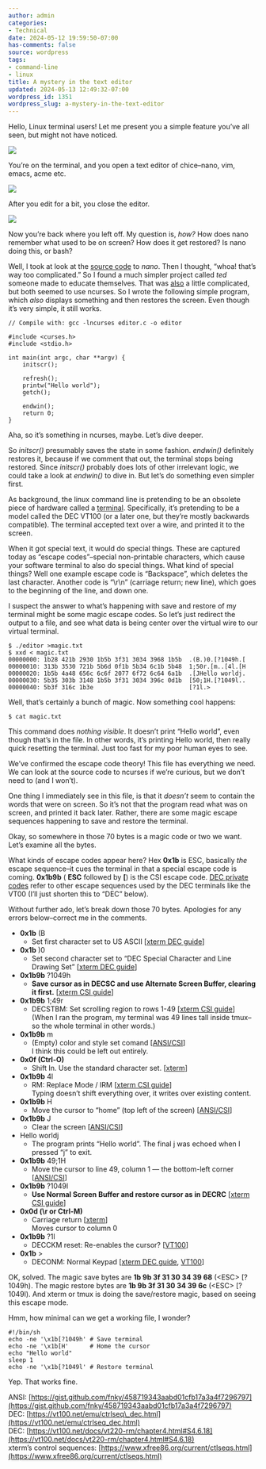 ```yaml
---
author: admin
categories:
- Technical
date: 2024-05-12 19:59:50-07:00
has-comments: false
source: wordpress
tags:
- command-line
- linux
title: A mystery in the text editor
updated: 2024-05-13 12:49:32-07:00
wordpress_id: 1351
wordpress_slug: a-mystery-in-the-text-editor
---
```

Hello, Linux terminal users! Let me present you a simple feature you’ve all seen, but might not have noticed.

[![](../wp-content/uploads/2024/05/01-mystery.png)](../wp-content/uploads/2024/05/01-mystery.png)

You’re on the terminal, and you open a text editor of chice–nano, vim, emacs, acme etc.

[![](../wp-content/uploads/2024/05/02-mystery.png)](../wp-content/uploads/2024/05/02-mystery.png)

After you edit for a bit, you close the editor.

[![](../wp-content/uploads/2024/05/03-mystery.png)](../wp-content/uploads/2024/05/03-mystery.png)

Now you’re back where you left off. My question is, *how?* How does nano remember what used to be on screen? How does it get restored? Is nano doing this, or bash?

Well, I took at look at the [source code](https://github.com/madnight/nano/blob/master/src/nano.c) to *nano*. Then I thought, “whoa! that’s way too complicated.” So I found a much simpler project called *ted* someone made to educate themselves. That was [also](https://github.com/madnight/nano/blob/master/src/nano.c) a little complicated, but both seemed to use ncurses. So I wrote the following simple program, which *also* displays something and then restores the screen. Even though it’s very simple, it still works.

```
// Compile with: gcc -lncurses editor.c -o editor

#include <curses.h>
#include <stdio.h>

int main(int argc, char **argv) {
    initscr();

    refresh();
    printw("Hello world");
    getch();

    endwin();
    return 0;
}
```

Aha, so it’s something in ncurses, maybe. Let’s dive deeper.

So *initscr()* presumably saves the state in some fashion. *endwin()* definitely restores it, because if we comment that out, the terminal stops being restored. Since *initscr()* probably does lots of other irrelevant logic, we could take a look at *endwin()* to dive in. But let’s do something even simpler first.

As background, the linux command line is pretending to be an obsolete piece of hardware called a [terminal](https://en.wikipedia.org/wiki/Computer_terminal). Specifically, it’s pretending to be a model called the DEC VT100 (or a later one, but they’re mostly backwards compatible). The terminal accepted text over a wire, and printed it to the screen.

When it got special text, it would do special things. These are captured today as “escape codes”–special non-printable characters, which cause your software terminal to also do special things. What kind of special things? Well one example escape code is “Backspace”, which deletes the last character. Another code is “\\r\\n” (carriage return; new line), which goes to the beginning of the line, and down one.

I suspect the answer to what’s happening with save and restore of my terminal might be some magic escape codes. So let’s just redirect the output to a file, and see what data is being center over the virtual wire to our virtual terminal.

```
$ ./editor >magic.txt
$ xxd < magic.txt
00000000: 1b28 421b 2930 1b5b 3f31 3034 3968 1b5b  .(B.)0.[?1049h.[
00000010: 313b 3530 721b 5b6d 0f1b 5b34 6c1b 5b48  1;50r.[m..[4l.[H
00000020: 1b5b 4a48 656c 6c6f 2077 6f72 6c64 6a1b  .[JHello worldj.
00000030: 5b35 303b 3148 1b5b 3f31 3034 396c 0d1b  [50;1H.[?1049l..
00000040: 5b3f 316c 1b3e                           [?1l.>
```

Well, that’s certainly a bunch of magic. Now something cool happens:

```
$ cat magic.txt
```

This command does *nothing visible*. It doesn’t print “Hello world”, even though that’s in the file. In other words, it’s printing Hello world, then really quick resetting the terminal. Just too fast for my poor human eyes to see.

We’ve confirmed the escape code theory! This file has everything we need. We can look at the source code to ncurses if we’re curious, but we don’t need to (and I won’t).

One thing I immediately see in this file, is that it *doesn’t* seem to contain the words that were on screen. So it’s not that the program read what was on screen, and printed it back later. Rather, there are some magic escape sequences happening to save and restore the terminal.

Okay, so somewhere in those 70 bytes is a magic code or two we want. Let’s examine all the bytes.

What kinds of escape codes appear here? Hex **0x1b** is ESC, basically *the* escape sequence–it cues the terminal in that a special escape code is coming. **0x1b9b** ( **ESC** followed by **\[**) is the CSI escape code. [DEC private codes](https://en.wikipedia.org/wiki/VT100) refer to other escape sequences used by the DEC terminals like the VT00 (I’ll just shorten this to “DEC” below).

Without further ado, let’s break down those 70 bytes. Apologies for any errors below–correct me in the comments.

-   **0x1b** (B
    -   Set first character set to US ASCII \[[xterm DEC guide](https://www.xfree86.org/current/ctlseqs.html)\]
-   **0x1b** )0
    -   Set second character set to “DEC Special Character and Line Drawing Set” \[[xterm DEC guide](https://www.xfree86.org/current/ctlseqs.html)\]
-   **0x1b9b** ?1049h
    -   **Save cursor as in DECSC and use Alternate Screen Buffer, clearing it first.** \[[xterm CSI guide](https://www.xfree86.org/current/ctlseqs.html)\]
-   **0x1b9b** 1;49r
    -   DECSTBM: Set scrolling region to rows 1-49 \[[xterm CSI guide](https://www.xfree86.org/current/ctlseqs.html)\]  
        (When I ran the program, my terminal was 49 lines tall inside tmux–so the whole terminal in other words.)
-   **0x1b9b** m
    -   (Empty) color and style set comand \[[ANSI/CSI](https://gist.github.com/fnky/458719343aabd01cfb17a3a4f7296797)\]  
        I think this could be left out entirely.
-   **0x0f (Ctrl-O)**
    -   Shift In. Use the standard character set. \[[xterm](https://www.xfree86.org/current/ctlseqs.html)\]
-   **0x1b9b** 4l
    -   RM: Replace Mode / IRM \[[xterm CSI guide](https://www.xfree86.org/current/ctlseqs.html)\]  
        Typing doesn’t shift everything over, it writes over existing content.
-   **0x1b9b** H
    -   Move the cursor to “home” (top left of the screen) \[[ANSI/CSI](https://gist.github.com/fnky/458719343aabd01cfb17a3a4f7296797)\]
-   **0x1b9b** J
    -   Clear the screen \[[ANSI/CSI](https://gist.github.com/fnky/458719343aabd01cfb17a3a4f7296797)\]
-   Hello worldj
    -   The program prints “Hello world”. The final j was echoed when I pressed “j” to exit.
-   **0x1b9b** 49;1H
    -   Move the cursor to line 49, column 1 — the bottom-left corner \[[ANSI/CSI](https://gist.github.com/fnky/458719343aabd01cfb17a3a4f7296797)\]
-   **0x1b9b** ?1049l
    -   **Use Normal Screen Buffer and restore cursor as in DECRC** \[[xterm CSI guide](https://www.xfree86.org/current/ctlseqs.html)\]
-   **0x0d (\\r or Ctrl-M)**
    -   Carriage return \[[xterm](https://www.xfree86.org/current/ctlseqs.html)\]  
        Moves cursor to column 0
-   **0x1b9b** ?1l
    -   DECCKM reset: Re-enables the cursor? \[[VT100](https://vt100.net/docs/vt220-rm/chapter4.html#S4.6.18)\]
-   **0x1b** \>
    -   DECONM: Normal Keypad \[[xterm DEC guide](https://www.xfree86.org/current/ctlseqs.html), [VT100](https://vt100.net/docs/vt220-rm/chapter4.html#S4.6.18)\]

OK, solved. The magic save bytes are **1b 9b 3f 31 30 34 39 68** (\<ESC\> \[?1049h). The magic restore bytes are **1b 9b 3f 31 30 34 39 6c** (\<ESC\> \[?1049l). And xterm or tmux is doing the save/restore magic, based on seeing this escape mode.

Hmm, how minimal can we get a working file, I wonder?

```
#!/bin/sh
echo -ne '\x1b[?1049h' # Save terminal
echo -ne '\x1b[H'      # Home the cursor
echo "Hello world"
sleep 1
echo -ne '\x1b[?1049l' # Restore terminal
```

Yep. That works fine.

ANSI: [https://gist.github.com/fnky/458719343aabd01cfb17a3a4f7296797](https://gist.github.com/fnky/458719343aabd01cfb17a3a4f7296797)  
DEC: [https://vt100.net/emu/ctrlseq\_dec.html](https://vt100.net/emu/ctrlseq_dec.html)  
DEC: [https://vt100.net/docs/vt220-rm/chapter4.html#S4.6.18](https://vt100.net/docs/vt220-rm/chapter4.html#S4.6.18)  
xterm’s control sequences: [https://www.xfree86.org/current/ctlseqs.html](https://www.xfree86.org/current/ctlseqs.html)
